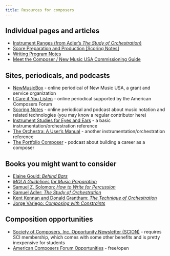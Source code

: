 ```yaml
---
title: Resources for composers
---
```


## Individual pages and articles

- [Instrument Ranges (from Adler’s *The Study of Orchestration*)](https://www.dropbox.com/s/lqvkzbpzx9pup9i/Instrument%20Ranges%20%28Adler%29.pdf?dl=0)
- [Score Preparation and Production [Scoring Notes]](https://www.scoringnotes.com/tips/score-preparation-production-notes/)
- [Writing Program Notes](https://leftuseless.net/2017/10/23/writing-program-notes/)
- [Meet the Composer / New Music USA Commissioning Guide](https://newmusicusa.org/wp-content/uploads/2021/06/Commissioning-Music-A-Basic-Guide.pdf)

## Sites, periodicals, and podcasts

- [NewMusicBox](https://newmusicusa.org/newmusicbox/) - online periodical of New Music USA, a grant and service organization
- [I Care if You Listen](https://icareifyoulisten.com/) - online periodical supported by the American Composers Forum
- [Scoring Notes](https://www.scoringnotes.com/) - online periodical and podcast about music notation and related technologies (you may know a regular contributor here)
- [Instrument Studies for Eyes and Ears](https://isfee.music.indiana.edu/) - a basic instrumentation/orchestration reference
- [The Orchestra: A User’s Manual](https://andrewhugill.com/OrchestraManual/) - another instrumentation/orchestration reference
- [The Portfolio Composer](http://theportfoliocomposer.com/) - podcast about building a career as a composer

## Books you might want to consider

- [Elaine Gould: *Behind Bars*](https://amzn.to/3Cz6zDO)
- [*MOLA Guidelines for Music Preparation*](https://mola-inc.org/resources/11631)
- [Samuel Z. Solomon: *How to Write for Percussion*](https://amzn.to/3cn6wAc)
- [Samuel Adler: *The Study of Orchestration*](https://amzn.to/3cn6wAc)
- [Kent Kennan and Donald Grantham: *The Technique of Orchestration*](https://amzn.to/3ANVH3F)
- [Jorge Variego: *Composing with Constraints*](https://amzn.to/3tTYDal)

## Composition opportunities

- [Society of Composers, Inc. Opportunity Newsletter (SCION)](http://www.societyofcomposers.org/mysci/index.php) - requires SCI membership, which comes with some other benefits and is pretty inexpensive for students
- [American Composers Forum Opportunities](https://composersforum.org/opportunities/) - free/open
